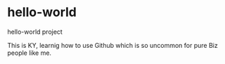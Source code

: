 # hello-world
hello-world project

This is KY, learnig how to use Github which is so uncommon for pure Biz people like me.
